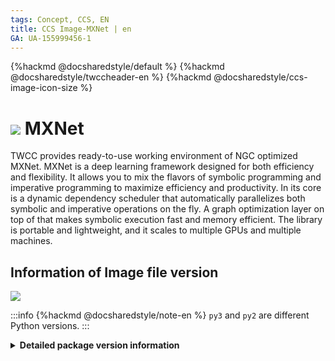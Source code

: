 ```yaml
---
tags: Concept, CCS, EN
title: CCS Image-MXNet | en
GA: UA-155999456-1
---
```


{%hackmd @docsharedstyle/default %}
{%hackmd @docsharedstyle/twccheader-en %}
{%hackmd @docsharedstyle/ccs-image-icon-size %}

# <img class="ccsimgicon" src="https://cos.twcc.ai/SYS-MANUAL/uploads/upload_3022d6e6790c870e499eac8e2c77d53c.png"> MXNet

TWCC provides ready-to-use working environment of NGC optimized MXNet. MXNet is a deep learning framework designed for both efficiency and flexibility. It allows you to mix the flavors of symbolic programming and imperative programming to maximize efficiency and productivity. In its core is a dynamic dependency scheduler that automatically parallelizes both symbolic and imperative operations on the fly. A graph optimization layer on top of that makes symbolic execution fast and memory efficient. The library is portable and lightweight, and it scales to multiple GPUs and multiple machines.

## <i class="fa fa-sticky-note" aria-hidden="true"></i> <span class="ccsimglist">Information of Image file version
</span>

![](https://cos.twcc.ai/SYS-MANUAL/uploads/upload_c6ca9e3df6a80fc104f1a7c1258ccca1.png)

:::info
{%hackmd @docsharedstyle/note-en %}
`py3` and `py2` are different Python versions.
:::

<details class="docspoiler">

<summary><b>Detailed package version information</b></summary>

- [mxnet-21.06-py3](https://docs.nvidia.com/deeplearning/frameworks/mxnet-release-notes/rel_21-06.html#rel_21-06)
- [mxnet-21.02-py3](https://docs.nvidia.com/deeplearning/frameworks/mxnet-release-notes/rel_21-02.html#rel_21-02)
- [mxnet-20.11-py3](https://docs.nvidia.com/deeplearning/frameworks/mxnet-release-notes/rel_20-11.html#rel_20-11)
- [mxnet-20.08-py3](https://docs.nvidia.com/deeplearning/frameworks/mxnet-release-notes/rel_20-08.html#rel_20-08)
- [mxnet-20.06-py3](https://docs.nvidia.com/deeplearning/frameworks/mxnet-release-notes/rel_20-06.html#rel_20-06)
- [mxnet-20.02-py3](https://docs.nvidia.com/deeplearning/frameworks/mxnet-release-notes/rel_20-02.html#rel_20-02)
- [mxnet-19.11-py3](https://docs.nvidia.com/deeplearning/frameworks/mxnet-release-notes/rel_19-11.html#rel_19-11)
- [mxnet-19.08-py3](https://docs.nvidia.com/deeplearning/frameworks/mxnet-release-notes/rel_19-08.html#rel_19-08)
- [mxnet-19.02-py3-v1](https://docs.nvidia.com/deeplearning/frameworks/mxnet-release-notes/rel_19-02.html#rel_19-02)
- [mxnet-18.12-py3-v1](https://docs.nvidia.com/deeplearning/frameworks/mxnet-release-notes/rel_18.12.html#rel_18.12)
- [mxnet-18.10-py3-v1](https://docs.nvidia.com/deeplearning/frameworks/mxnet-release-notes/rel_18.10.html#rel_18.10)
- [mxnet-18.08-py3-v1](https://docs.nvidia.com/deeplearning/frameworks/mxnet-release-notes/rel_18.08.html#rel_18.08)
- [mxnet-18.08-py2-v1](https://docs.nvidia.com/deeplearning/frameworks/mxnet-release-notes/rel_18.08.html#rel_18.08)

</details>
